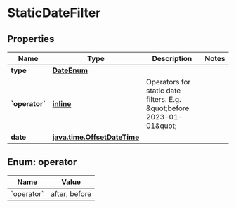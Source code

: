 
# StaticDateFilter

## Properties
| Name | Type | Description | Notes |
| ------------ | ------------- | ------------- | ------------- |
| **type** | [**DateEnum**](DateEnum.md) |  |  |
| **&#x60;operator&#x60;** | [**inline**](#&#x60;Operator&#x60;) | Operators for static date filters.  E.g. \&quot;before 2023-01-01\&quot; |  |
| **date** | [**java.time.OffsetDateTime**](java.time.OffsetDateTime.md) |  |  |


<a id="`Operator`"></a>
## Enum: operator
| Name | Value |
| ---- | ----- |
| &#x60;operator&#x60; | after, before |



